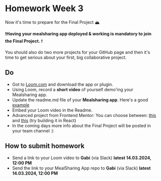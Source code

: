 # Homework Week 3

Now it's time to prepare for the Final Project 🏔 

❗**Having your mealsharing app deployed & working is mandatory to join the Final Project.** ❗️

You should also do two more projects for your GitHub page and then it's time to get serious about your first, big collaborative project.


## Do

- Got to [Loom.com](https://www.loom.com/) and download the app or plugin.
- Using Loom, record a **short video** of yourself demo'ing your Mealsharing app.
- Update the readme.md file of your **Mealsharing app**. Here's a good [example](https://github.com/DanJecu/meal-sharing-app)
- Embed your Loom video in the Readme.
- Advanced project from Frontend Mentor: You can choose between: [this](https://www.frontendmentor.io/challenges/rest-countries-api-with-color-theme-switcher-5cacc469fec04111f7b848ca) and [this](https://www.frontendmentor.io/challenges/multistep-form-YVAnSdqQBJ) (try building it in React)
- In the coming days more info about the Final Project will be posted in your team channel :)

## How to submit homework

- Send a link to your Loom video to **Gabi** (via Slack) **latest 14.03.2024, 12:00 PM**
- Send the link to your MealSharing App repo to **Gabi** (via Slack) **latest 14.03.2024, 12:00 PM**
